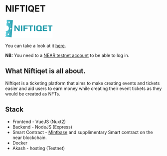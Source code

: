 # NIFTIQET

![Niftiqet_Logo](static/logo.png)

You can take a look at it [here](http://6hu0bvlpihdqn7f26hf1dpv3ko.ingress.d3akash.cloud/). 

**NB:** You need to a [NEAR testnet account](wallet.testnet.near.org) to be able to log in.

## What Niftiqet is all about.

Niftiqet is a ticketing platform that aims to make creating events and tickets easier and aid users to earn money while creating their event tickets as they would be created as NFTs.

## Stack
- Frontend - VueJS (Nuxt2)
- Backend - NodeJS (Express)
- Smart Contract - [Mintbase](https://mintbase.io) and supplimentary Smart contract on the near blockchain.
- Docker
- Akash - hosting (Testnet)

